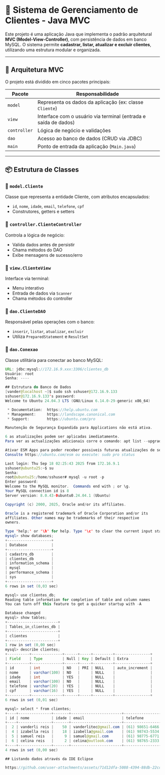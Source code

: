 # 🧾 Sistema de Gerenciamento de Clientes - Java MVC

Este projeto é uma aplicação Java que implementa o padrão arquitetural **MVC (Model-View-Controller)**, com persistência de dados em banco MySQL. O sistema permite **cadastrar, listar, atualizar e excluir clientes**, utilizando uma estrutura modular e organizada.

---

## 🧠 Arquitetura MVC

O projeto está dividido em cinco pacotes principais:

| Pacote      | Responsabilidade                                                                 |
|-------------|-----------------------------------------------------------------------------------|
| `model`     | Representa os dados da aplicação (ex: classe `Cliente`)                          |
| `view`      | Interface com o usuário via terminal (entrada e saída de dados)                  |
| `controller`| Lógica de negócio e validações                                                   |
| `dao`       | Acesso ao banco de dados (CRUD via JDBC)                                         |
| `main`      | Ponto de entrada da aplicação (`Main.java`)                                      |

---

## 📦 Estrutura de Classes

### 🔹 `model.Cliente`
Classe que representa a entidade Cliente, com atributos encapsulados:
- `id`, `nome`, `idade`, `email`, `telefone`, `cpf`
- Construtores, getters e setters

### 🔹 `controller.ClienteController`
Controla a lógica de negócio:
- Valida dados antes de persistir
- Chama métodos do DAO
- Exibe mensagens de sucesso/erro

### 🔹 `view.ClienteView`
Interface via terminal:
- Menu interativo
- Entrada de dados via `Scanner`
- Chama métodos do controller

### 🔹 `dao.ClienteDAO`
Responsável pelas operações com o banco:
- `inserir`, `listar`, `atualizar`, `excluir`
- Utiliza `PreparedStatement` e `ResultSet`

### 🔹 `dao.Conexao`
Classe utilitária para conectar ao banco MySQL:
```java
URL: jdbc:mysql://172.16.9.xxx:3306/clientes_db
Usuário: root
Senha: ----

## Estrutura do Banco de Dados
[vander@localhost ~]$ sudo ssh sshuser@172.16.9.133
sshuser@172.16.9.133's password: 
Welcome to Ubuntu 24.04.3 LTS (GNU/Linux 6.14.0-29-generic x86_64)

 * Documentation:  https://help.ubuntu.com
 * Management:     https://landscape.canonical.com
 * Support:        https://ubuntu.com/pro

Manutenção de Segurança Expandida para Applications não está ativa.

6 as atualizações podem ser aplicadas imediatamente.
Para ver as actualizações adicionais corre o comando: apt list --upgradable

Ativar ESM Apps para poder receber possiveis futuras atualizações de segurança.
Consulte https://ubuntu.com/esm ou execute: sudo pro status

Last login: Thu Sep 18 02:25:43 2025 from 172.16.9.1
sshuser@ubuntu25:~$ su
Senha: 
root@ubuntu25:/home/sshuser# mysql -u root -p
Enter password: 
Welcome to the MySQL monitor.  Commands end with ; or \g.
Your MySQL connection id is 8
Server version: 8.0.43-0ubuntu0.24.04.1 (Ubuntu)

Copyright (c) 2000, 2025, Oracle and/or its affiliates.

Oracle is a registered trademark of Oracle Corporation and/or its
affiliates. Other names may be trademarks of their respective
owners.

Type 'help;' or '\h' for help. Type '\c' to clear the current input statement.
mysql> show databases;
+--------------------+
| Database           |
+--------------------+
| cadastro_db        |
| clientes_db        |
| information_schema |
| mysql              |
| performance_schema |
| sys                |
+--------------------+
6 rows in set (0,03 sec)

mysql> use clientes_db;
Reading table information for completion of table and column names
You can turn off this feature to get a quicker startup with -A

Database changed
mysql> show tables;
+-----------------------+
| Tables_in_clientes_db |
+-----------------------+
| clientes              |
+-----------------------+
1 row in set (0,00 sec)
mysql> describe clientes;
+----------+--------------+------+-----+---------+----------------+
| Field    | Type         | Null | Key | Default | Extra          |
+----------+--------------+------+-----+---------+----------------+
| id       | int          | NO   | PRI | NULL    | auto_increment |
| nome     | varchar(100) | NO   |     | NULL    |                |
| idade    | int          | YES  |     | NULL    |                |
| email    | varchar(100) | NO   |     | NULL    |                |
| telefone | varchar(20)  | YES  |     | NULL    |                |
| cpf      | varchar(16)  | YES  |     | NULL    |                |
+----------+--------------+------+-----+---------+----------------+
6 rows in set (0,01 sec)

mysql> select * from clientes;
+----+---------------+-------+-----------------------+-----------------+----------------+
| id | nome          | idade | email                 | telefone        | cpf            |
+----+---------------+-------+-----------------------+-----------------+----------------+
|  2 | vanderli reis |    50 | vanderlitec@gmail.com | (61) 98651-6466 | 601.773.651-53 |
|  4 | izabella reis |    18 | izabella@gmail.com    | (61) 98743-5534 | 451.765.234-55 |
|  5 | samuel reis   |     9 | samuel@gmail.com      | (61) 98775-6771 | 773.212.456-89 |
|  6 | celina reis   |     2 | celina@outlook.com    | (61) 98765-2333 | 541.123.456-21 |
+----+---------------+-------+-----------------------+-----------------+----------------+
4 rows in set (0,00 sec)

## Listando dados através da IDE Eclipse

https://github.com/user-attachments/assets/71d12dfa-5088-4394-88db-22cd701b34ae

